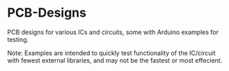 # PCB-Designs
PCB designs for various ICs and circuits, some with Arduino examples for testing.

Note: Examples are intended to quickly test functionality of the IC/circuit with fewest external libraries, and may not be the fastest or most effecient.
